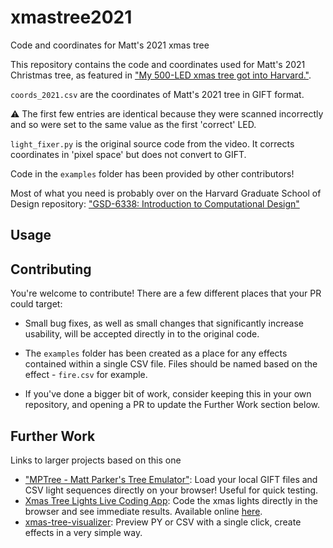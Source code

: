 # xmastree2021
Code and coordinates for Matt's 2021 xmas tree

This repository contains the code and coordinates used for Matt's 2021 Christmas tree, as featured in ["My 500-LED xmas tree got into Harvard."](https://youtu.be/WuMRJf6B5Q4).

`coords_2021.csv` are the coordinates of Matt's 2021 tree in GIFT format.

⚠️ The first few entries are identical because they were scanned incorrectly and so were set to the same value as the first 'correct' LED.

`light_fixer.py` is the original source code from the video. It corrects coordinates in 'pixel space' but does not convert to GIFT.

Code in the `examples` folder has been provided by other contributors!

Most of what you need is probably over on the Harvard Graduate School of Design repository: ["GSD-6338: Introduction to Computational Design"](https://github.com/GSD6338)

## Usage


## Contributing

You're welcome to contribute! There are a few different places that your PR could target:

- Small bug fixes, as well as small changes that significantly increase usability, will be accepted directly in to the original code.

- The `examples` folder has been created as a place for any effects contained within a single CSV file. Files should be named based on the effect - `fire.csv` for example.

- If you've done a bigger bit of work, consider keeping this in your own repository, and opening a PR to update the Further Work section below.

## Further Work

Links to larger projects based on this one



- ["MPTree - Matt Parker's Tree Emulator"](https://santiagodg.github.io/mptree/): Load your local GIFT files and CSV light sequences directly on your browser! Useful for quick testing.
- [Xmas Tree Lights Live Coding App](https://github.com/sirxemic/xmastree-app): Code the xmas lights directly in the browser and see immediate results. Available online [here](https://sirxemic.github.io/xmastree-app/).
- [xmas-tree-visualizer](https://github.com/Aonodensetsu/xmas-tree-visualizer): Preview PY or CSV with a single click, create effects in a very simple way. 

